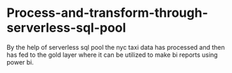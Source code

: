 # Process-and-transform-through-serverless-sql-pool
By the help of serverless sql pool the nyc taxi data has processed and then has fed to the gold layer where it can be utilized to make bi reports using power bi. 

